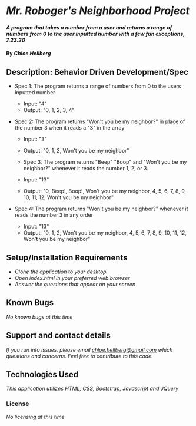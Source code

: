 # _Mr. Roboger's Neighborhood Project_

#### _A program that takes a number from a user and returns a range of numbers from 0 to the user inputted number with a few fun exceptions, 7.23.20_

#### By _**Chloe Hellberg**_

## Description: Behavior Driven Development/Spec

* Spec 1: The program returns a range of numbers from 0 to the users inputted number
  * Input: "4"
  * Output: "0, 1, 2, 3, 4"

* Spec 2: The program returns "Won't you be my neighbor?" in place of the number 3 when it reads a "3" in the array
  * Input: "3"
  * Output: "0, 1, 2, Won't you be my neighbor"

  * Spec 3: The program returns "Beep" "Boop" and "Won't you be my neighbor?" whenever it reads the number 1, 2, or 3.
  * Input: "13"
  * Output: "0, Beep!, Boop!, Won't you be my neighbor, 4, 5, 6, 7, 8, 9, 10, 11, 12, Won't you be my neighbor"

* Spec 4: The program returns "Won't you be my neighbor?" whenever it reads the number 3 in any order
  * Input: "13"
  * Output: "0, 1, 2, Won't you be my neighbor, 4, 5, 6, 7, 8, 9, 10, 11, 12, Won't you be my neighbor"

## Setup/Installation Requirements

* _Clone the application to your desktop_
* _Open index.html in your preferred web browser_
* _Answer the questions that appear on your screen_

## Known Bugs

_No known bugs at this time_

## Support and contact details

_If you run into issues, please email chloe.hellberg@gmail.com which questions and concerns. Feel free to contribute to this code._

## Technologies Used

_This application utilizes HTML, CSS, Bootstrap, Javascript and JQuery_

### License

*No licensing at this time*